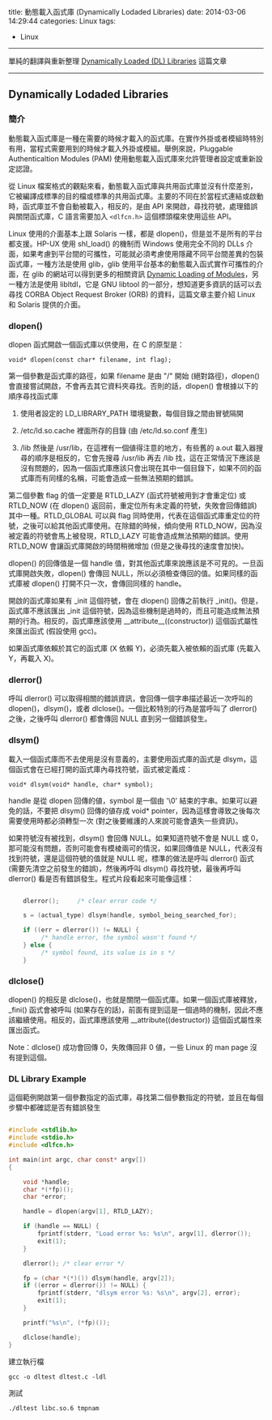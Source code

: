 title: 動態載入函式庫 (Dynamically Lodaded Libraries)
date: 2014-03-06 14:29:44
categories: Linux
tags:
- Linux
---

單純的翻譯與重新整理 [Dynamically Loaded (DL) Libraries](http://tldp.org/HOWTO/Program-Library-HOWTO/dl-libraries.html) 這篇文章

<!-- more -->

---

## Dynamically Lodaded Libraries

### 簡介

動態載入函式庫是一種在需要的時候才載入的函式庫。在實作外掛或者模組時特別有用，當程式需要用到的時候才載入外掛或模組。舉例來說，Pluggable Authenticaltion Modules (PAM) 使用動態載入函式庫來允許管理者設定或重新設定認證。

從 Linux 檔案格式的觀點來看，動態載入函式庫與共用函式庫並沒有什麼差別，它被編譯成標準的目的檔或標準的共用函式庫。主要的不同在於當程式連結或啟動時，函式庫並不會自動被載入，相反的，是由 API 來開啟，尋找符號，處理錯誤與關閉函式庫，C 語言需要加入 `<dlfcn.h>` 這個標頭檔來使用這些 API。

Linux 使用的介面基本上跟 Solaris 一樣，都是 dlopen()，但是並不是所有的平台都支援。HP-UX 使用 shl\_load() 的機制而 Windows 使用完全不同的 DLLs 介面，如果考慮到平台間的可攜性，可能就必須考慮使用隱藏不同平台間差異的包裝函式庫，一種方法是使用 glib，glib 使用平台基本的動態載入函式實作可攜性的介面，在 glib 的網站可以得到更多的相關資訊 [Dynamic Loading of Modules](http://developer.gnome.org/glib/stable/glib-Dynamic-Loading-of-Modules.html)，另一種方法是使用 libltdl，它是 GNU libtool 的一部分，想知道更多資訊的話可以去尋找 CORBA Object Request Broker (ORB) 的資料，這篇文章主要介紹 Linux 和 Solaris 提供的介面。

### dlopen()

dlopen 函式開啟一個函式庫以供使用，在 C 的原型是：

`void* dlopen(const char* filename, int flag);`

第一個參數是函式庫的路徑，如果 filename 是由 "/" 開始 (絕對路徑)，dlopen() 會直接嘗試開啟，不會再去其它資料夾尋找。否則的話，dlopen() 會根據以下的順序尋找函式庫

1. 使用者設定的 LD\_LIBRARY\_PATH 環境變數，每個目錄之間由冒號隔開

2. /etc/ld.so.cache 裡面所存的目錄 (由 /etc/ld.so.conf 產生)

3. /lib 然後是 /usr/lib，在這裡有一個値得注意的地方，有些舊的 a.out 載入器搜尋的順序是相反的，它會先搜尋 /usr/lib 再去 /lib 找，這在正常情況下應該是沒有問題的，因為一個函式庫應該只會出現在其中一個目錄下，如果不同的函式庫而有同樣的名稱，可能會造成一些無法預期的錯誤。

第二個參數 flag 的值一定要是 RTLD\_LAZY (函式符號被用到才會重定位) 或 RTLD\_NOW (在 dlopen() 返回前，重定位所有未定義的符號，失敗會回傳錯誤) 其中一種。RTLD\_GLOBAL 可以與 flag 同時使用，代表在這個函式庫重定位的符號，之後可以給其他函式庫使用。在除錯的時候，傾向使用 RTLD\_NOW，因為沒被定義的符號會馬上被發現，RTLD\_LAZY 可能會造成無法預期的錯誤。使用 RTLD\_NOW 會讓函式庫開啟的時間稍微增加 (但是之後尋找的速度會加快)。

dlopen() 的回傳值是一個 handle 值，對其他函式庫來說應該是不可見的。一旦函式庫開啟失敗，dlopen() 會傳回 NULL，所以必須檢查傳回的值。如果同樣的函式庫被 dlopen() 打開不只一次，會傳回同樣的 handle。

開啟的函式庫如果有 \_init 這個符號，會在 dlopen() 回傳之前執行 \_init()。但是，函式庫不應該匯出 \_init 這個符號，因為這些機制是過時的，而且可能造成無法預期的行為。相反的，函式庫應該使用 \_\_attribute\_\_((constructor)) 這個函式屬性來匯出函式 (假設使用 gcc)。

如果函式庫依賴於其它的函式庫 (X 依賴 Y)，必須先載入被依賴的函式庫 (先載入 Y，再載入 X)。

### dlerror()

呼叫 dlerror() 可以取得相關的錯誤資訊，會回傳一個字串描述最近一次呼叫的 dlopen()，dlsym()，或者 dlclose()。一個比較特別的行為是當呼叫了 dlerror() 之後，之後呼叫 dlerror() 都會傳回 NULL 直到另一個錯誤發生。

### dlsym()

載入一個函式庫而不去使用是沒有意義的，主要使用函式庫的函式是 dlsym，這個函式會在已經打開的函式庫內尋找符號，函式被定義成：

`void* dlsym(void* handle, char* symbol);`

handle 是從 dlopen 回傳的値，symbol 是一個由 '\0' 結束的字串。如果可以避免的話，不要把 dlsym() 回傳的値存成 void\* pointer，因為這樣會導致之後每次需要使用時都必須轉型一次 (對之後要維護的人來說可能會遺失一些資訊)。

如果符號沒有被找到，dlsym() 會回傳 NULL。如果知道符號不會是 NULL 或 0，那可能沒有問題，否則可能會有模棱兩可的情況，如果回傳值是 NULL，代表沒有找到符號，還是這個符號的值就是 NULL 呢，標準的做法是呼叫 dlerror() 函式 (需要先清空之前發生的錯誤)，然後再呼叫 dlsym() 尋找符號，最後再呼叫 dlerror() 看是否有錯誤發生。程式片段看起來可能像這樣：

``` c

    dlerror();     /* clear error code */

    s = (actual_type) dlsym(handle, symbol_being_searched_for);

    if ((err = dlerror()) != NULL) {
         /* handle error, the symbol wasn't found */
    } else {
         /* symbol found, its value is in s */
    }

```

### dlclose()

dlopen() 的相反是 dlclose()，也就是關閉一個函式庫。如果一個函式庫被釋放，\_fini() 函式會被呼叫 (如果存在的話)，前面有提到這是一個過時的機制，因此不應該繼續使用。相反的，函式庫應該使用 \_\_attribute((destructor)) 這個函式屬性來匯出函式。

Note：dlclose() 成功會回傳 0，失敗傳回非 0 値，一些 Linux 的 man page 沒有提到這個。

### DL Library Example

這個範例開啟第一個參數指定的函式庫，尋找第二個參數指定的符號，並且在每個步驟中都確認是否有錯誤發生

``` c dltest.c

#include <stdlib.h>
#include <stdio.h>
#include <dlfcn.h>

int main(int argc, char const* argv[])
{

    void *handle;
    char *(*fp)();
    char *error;

    handle = dlopen(argv[1], RTLD_LAZY);

    if (handle == NULL) {
        fprintf(stderr, "Load error %s: %s\n", argv[1], dlerror());
        exit(1);
    }

    dlerror(); /* clear error */

    fp = (char *(*)()) dlsym(handle, argv[2]);
    if ((error = dlerror()) != NULL) {
        fprintf(stderr, "dlsym error %s: %s\n", argv[2], error);
        exit(1);
    }

    printf("%s\n", (*fp)());

    dlclose(handle);
}


```

建立執行檔

`gcc -o dltest dltest.c -ldl`

測試

`./dltest libc.so.6 tmpnam`
